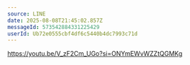 ```yaml
---
source: LINE
date: 2025-08-08T21:45:02.857Z
messageId: 573542884331225429
userId: Ub72e0555cbf4df6c5440b4dc7993c71d
---
```


https://youtu.be/V_zF2Cm_UGo?si=ONYmEWvWZZtQGMKg